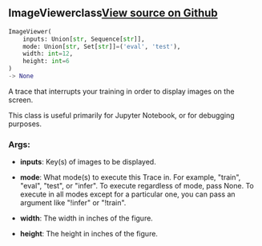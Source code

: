 ## ImageViewer<span class="tag">class</span><a class="sourcelink" href=https://github.com/fastestimator/fastestimator/blob/r1.1/fastestimator/trace/io/image_viewer.py/#L27-L61>View source on Github</a>
```python
ImageViewer(
	inputs: Union[str, Sequence[str]],
	mode: Union[str, Set[str]]=('eval', 'test'),
	width: int=12,
	height: int=6
)
-> None
```
A trace that interrupts your training in order to display images on the screen.

This class is useful primarily for Jupyter Notebook, or for debugging purposes.


<h3>Args:</h3>


* **inputs**: Key(s) of images to be displayed.

* **mode**: What mode(s) to execute this Trace in. For example, "train", "eval", "test", or "infer". To execute regardless of mode, pass None. To execute in all modes except for a particular one, you can pass an argument like "!infer" or "!train".

* **width**: The width in inches of the figure.

* **height**: The height in inches of the figure.

